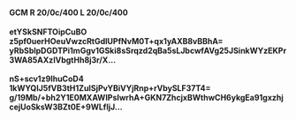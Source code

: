 #### GCM R 20/0c/400 L 20/0c/400
**etYSkSNFTOipCuBO**<br/>**z5pf0uerHOeuVwzcRtGdlUPfNvM0T+qx1yAXB8vBBhA=**<br/>**yRbSblpDGDTPi1mGgv1GSki8sSrqzd2qBa5sLJbcwfAVg25JSinkWYzEKPr3WA85AXzlVbgtHh8j3r/X...**<br/><br/>
**nS+scv1z9IhuCoD4**<br/>**1kWYQlJ5fVB3tH1ZuISjPvYBiVYjRnp+rVbySLF37T4=**<br/>**g/19Mb/+bh2Y1E0MXAWIPsIwrhA+GKN7ZhcjxBWthwCH6ykgEa91gxzhjcejUoSksW3BZt0E+9WLfljJ...**